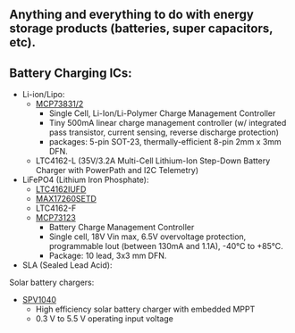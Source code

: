 ## Anything and everything to do with energy storage products (batteries, super capacitors, etc).

## Battery Charging ICs:
- Li-ion/Lipo:
  - [MCP73831/2](https://www.microchip.com/en-us/product/MCP73831)
    - Single Cell, Li-Ion/Li-Polymer Charge Management Controller
    - Tiny 500mA linear charge management controller (w/ integrated pass transistor, current sensing, reverse discharge protection) 
    - packages: 5-pin SOT-23, thermally-efficient 8-pin 2mm x 3mm DFN.
  - LTC4162-L (35V/3.2A Multi-Cell Lithium-Ion Step-Down Battery Charger with PowerPath and I2C Telemetry)
- LiFePO4 (Lithium Iron Phosphate):
  - [LTC4162IUFD](https://nz.mouser.com/ProductDetail/Analog-Devices/LTC4162IUFD-FADMPBF?qs=MLItCLRbWsxHHv4MVyVoeQ%3D%3D)
  - [MAX17260SETD](https://nz.mouser.com/ProductDetail/Maxim-Integrated/MAX17260SETD%2b?qs=%252BEew9%252B0nqrAfepKB1Fe0%252Bw%3D%3D) 
  - LTC4162-F
  - [MCP73123](https://www.microchip.com/en-us/product/MCP73123)
    -  Battery Charge Management Controller
    -  Single cell, 18V Vin max, 6.5V overvoltage protection, programmable Iout (between 130mA and 1.1A), -40°C to +85°C.
    -  Package: 10 lead, 3x3 mm DFN.
- SLA (Sealed Lead Acid):
 

Solar battery chargers:
- [SPV1040](https://www.st.com/en/power-management/spv1040.html#documentation)
  - High efficiency solar battery charger with embedded MPPT
  - 0.3 V to 5.5 V operating input voltage
  
  
  

